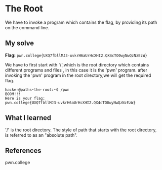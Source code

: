 # The Root
We have to invoke a program which contains the flag, by providing its path on the command line.
## My solve
**Flag:** `pwn.college{UXQ7fbllMJ3-uvkrH6aUrHcXHI2.QX4cTO0wyNwQzNzEzW}`

We have to first start with '/',which is the root directory which contains different programs and files , in this case it is the 'pwn' program.
after invoking the 'pwn' program in the root directory,we will get the required flag.

```
hacker@paths~the-root:~$ /pwn
BOOM!!!
Here is your flag:
pwn.college{UXQ7fbllMJ3-uvkrH6aUrHcXHI2.QX4cTO0wyNwQzNzEzW}
```

## What I learned
'/' is the root directory.
The style of path that starts with the root directory, is referred to as an "absolute path".

## References 
pwn.college
